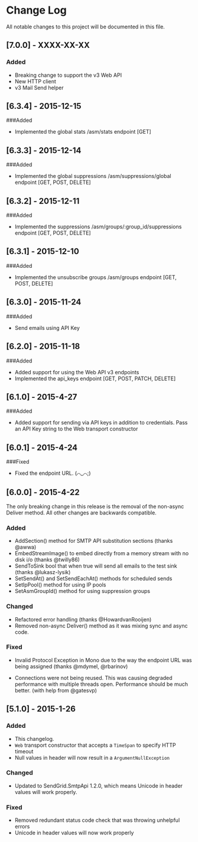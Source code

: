 ﻿# Change Log
All notable changes to this project will be documented in this file.

## [7.0.0] - XXXX-XX-XX
### Added
- Breaking change to support the v3 Web API
- New HTTP client
- v3 Mail Send helper

## [6.3.4] - 2015-12-15
###Added
- Implemented the global stats /asm/stats endpoint [GET]

## [6.3.3] - 2015-12-14
###Added
- Implemented the global suppressions /asm/suppressions/global endpoint [GET, POST, DELETE]

## [6.3.2] - 2015-12-11
###Added
- Implemented the suppressions /asm/groups/:group_id/suppressions endpoint [GET, POST, DELETE]

## [6.3.1] - 2015-12-10
###Added
- Implemented the unsubscribe groups /asm/groups endpoint [GET, POST, DELETE]

## [6.3.0] - 2015-11-24
###Added
- Send emails using API Key

## [6.2.0] - 2015-11-18
###Added
- Added support for using the Web API v3 endpoints
- Implemented the api_keys endpoint [GET, POST, PATCH, DELETE]

## [6.1.0] - 2015-4-27
###Added
- Added support for sending via API keys in addition to credentials. Pass an API Key string to the Web transport constructor

## [6.0.1] - 2015-4-24
###Fixed
- Fixed the endpoint URL. (⌒_⌒;)

## [6.0.0] - 2015-4-22
The only breaking change in this release is the removal of the non-async
Deliver method. All other changes are backwards compatible.

### Added
- AddSection() method for SMTP API substitution sections (thanks @awwa)
- EmbedStreamImage() to embed directly from a memory stream with no disk
  i/o (thanks @twilly86)
- SendToSink bool that when true will send all emails to the test sink
  (thanks @lukasz-lysik)
- SetSendAt() and SetSendEachAt() methods for scheduled sends
- SetIpPool() method for using IP pools
- SetAsmGroupId() method for using suppression groups

### Changed
- Refactored error handling (thanks @HowardvanRooijen)
- Removed non-async Deliver() method as it was mixing sync and async
  code.

### Fixed
- Invalid Protocol Exception in Mono due to the way the endpoint URL was
  being assigned (thanks @mdymel, @rbarinov)

- Connections were not being reused. This was causing degraded
  performance with multiple threads open. Performance should be much
better. (with help from @gatesvp)

## [5.1.0] - 2015-1-26
### Added
- This changelog.
- `Web` transport constructor that accepts a `TimeSpan` to specify HTTP timeout
- Null values in header will now result in a `ArgumentNullException`

### Changed
- Updated to SendGrid.SmtpApi 1.2.0, which means Unicode in header values will work properly.

### Fixed
- Removed redundant status code check that was throwing unhelpful errors
- Unicode in header values will now work properly
